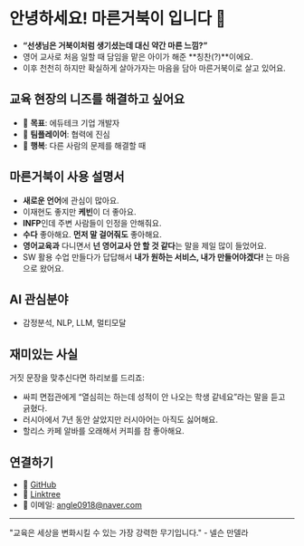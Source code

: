# 안녕하세요! 마른거북이 입니다 🐢

- **“선생님은 거북이처럼 생기셨는데 대신 약간 마른 느낌?”**
- 영어 교사로 처음 일할 때 담임을 맡은 아이가 해준 **칭찬(?)**이에요. 
- 이후 천천히 하지만 확실하게 살아가자는 마음을 담아 마른거북이로 살고 있어요.

## 교육 현장의 니즈를 해결하고 싶어요
- 🎯 **목표**: 에듀테크 기업 개발자
- 🤝 **팀플레이어**: 협력에 진심
- 🌈 **행복**: 다른 사람의 문제를 해결할 때

## 마른거북이 사용 설명서
- **새로운 언어**에 관심이 많아요.
- 이재현도 좋지만 **케빈**이 더 좋아요.
- **INFP**인데 주변 사람들이 인정을 안해줘요.
- **수다** 좋아해요. **먼저 말 걸어줘도** 좋아해요.
- **영어교육과** 다니면서 **넌 영어교사 안 할 것 같다**는 말을 제일 많이 들었어요.
- SW 활용 수업 만들다가 답답해서 **내가 원하는 서비스, 내가 만들어야겠다!** 는 마음으로 왔어요.

## AI 관심분야
- 감정분석, NLP, LLM, 멀티모달

## 재미있는 사실
거짓 문장을 맞추신다면 하리보를 드리죠:
- 싸피 면접관에게 “열심히는 하는데 성적이 안 나오는 학생 같네요”라는 말을 듣고 긁혔다.
- 러시아에서 7년 동안 살았지만 러시아어는 아직도 싫어해요.
- 할리스 카페 알바를 오래해서 커피를 참 좋아해요.

## 연결하기
- 🐙 [GitHub](https://github.com/MarunTurtle)
- 🔗 [Linktree](https://linktr.ee/marun_turtle)
- 📧 이메일: [angle0918@naver.com](mailto:angle0918@naver.com)

---

"교육은 세상을 변화시킬 수 있는 가장 강력한 무기입니다." - 넬슨 만델라
